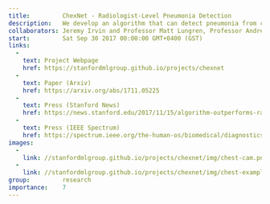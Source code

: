 ```yaml
---
title:         ChexNet - Radiologist-Level Pneumonia Detection
description:   We develop an algorithm that can detect pneumonia from chest X-rays at a level exceeding practicing radiologists. Our model, CheXNet, is a 121-layer convolutional neural network that inputs a chest X-ray image and outputs the probability of pneumonia along with a heatmap localizing the areas of the image most indicative of pneumonia. We train on ChestX-ray14, the largest publicly available chest X-ray dataset. We find that the model exceeds the average radiologist performance at the pneumonia detection task on both sensitivity and specificity.
collaborators: Jeremy Irvin and Professor Matt Lungren, Professor Andrew Ng
start:         Sat Sep 30 2017 00:00:00 GMT+0400 (GST)
links:
  - 
    text: Project Webpage
    href: https://stanfordmlgroup.github.io/projects/chexnet
  - 
    text: Paper (Arxiv)
    href: https://arxiv.org/abs/1711.05225
  - 
    text: Press (Stanford News)
    href: https://news.stanford.edu/2017/11/15/algorithm-outperforms-radiologists-diagnosing-pneumonia/
  - 
    text: Press (IEEE Spectrum)
    href: https://spectrum.ieee.org/the-human-os/biomedical/diagnostics/stanford-algorithm-can-diagnose-pneumonia-better-than-radiologists
images:
  - 
    link: //stanfordmlgroup.github.io/projects/chexnet/img/chest-cam.png
  - 
    link: //stanfordmlgroup.github.io/projects/chexnet/img/chest-example.png
group:         research
importance:    7
---
```

